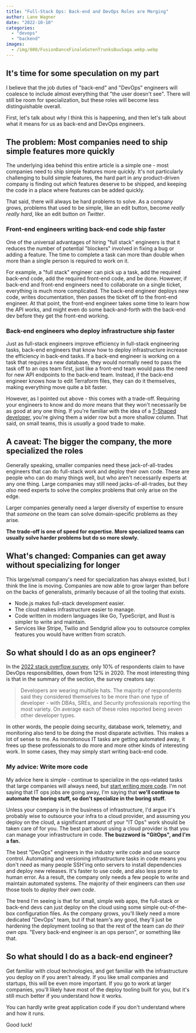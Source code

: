 ```yaml
---
title: "Full-Stack Ops: Back-end and DevOps Roles are Merging"
author: Lane Wagner
date: "2022-10-10"
categories: 
  - "devops"
  - "backend"
images:
  - /img/800/FusionDanceFinaleGotenTrunksBuuSaga.webp.webp
---
```


## It's time for some speculation on my part

I believe that the job duties of "back-end" and "DevOps" engineers will coalesce to include almost everything that "the user doesn't see". There will still be room for specialization, but these roles will become less distinguishable overall.

First, let's talk about *why* I think this is happening, and then let's talk about what it means for us as back-end and DevOps engineers.

## The problem: Most companies need to ship simple features more quickly

The underlying idea behind this entire article is a simple one - most companies need to ship simple features more quickly. It's not particularly challenging to build simple features, the hard part in any product-driven company is finding out *which* features deserve to be shipped, and keeping the code in a place where features can be added quickly.

That said, there will always be hard problems to solve. As a company grows, problems that used to be simple, like an edit button, become *really really hard*, like an edit button *on Twitter*.

### Front-end engineers writing back-end code ship faster

One of the universal advantages of hiring "full stack" engineers is that it reduces the number of potential "blockers" involved in fixing a bug or adding a feature. The time to complete a task can more than double when more than a single person is required to work on it.

For example, a "full stack" engineer can pick up a task, add the required back-end code, add the required front-end code, and be done. However, if back-end and front-end engineers need to collaborate on a single ticket, everything is much more complicated. The back-end engineer deploys new code, writes documentation, then passes the ticket off to the front-end engineer. At that point, the front-end engineer takes some time to learn how the API works, and might even do some back-and-forth with the back-end dev before they get the front-end working.

### Back-end engineers who deploy infrastructure ship faster

Just as full-stack engineers improve efficiency in full-stack engineering tasks, back-end engineers that know how to deploy infrastructure increase the efficiency in back-end tasks. If a back-end engineer is working on a task that requires a new database, they would normally need to pass the task off to an ops team first, just like a front-end team would pass the need for new API endpoints to the back-end team. Instead, if the back-end engineer knows how to edit Terraform files, they can do it themselves, making everything move quite a bit faster.

However, as I pointed out above - this comes with a trade-off. Requiring your engineers to know and do *more* means that they won't necessarily be as good at any one thing. If you're familiar with the idea of a [T-Shaped developer](/about/#t-shaped-developers-are-the-most-successful), you're giving them a wider row but a more shallow column. That said, on small teams, this is *usually* a good trade to make.

## A caveat: The bigger the company, the more specialized the roles

Generally speaking, smaller companies need these jack-of-all-trades engineers that can do full-stack work and deploy their own code. These are people who can do many things well, but who aren't necessarily experts at any one thing. Large companies may still need jacks-of-all-trades, but they *also* need experts to solve the complex problems that only arise on the edge. 

Larger companies generally need a larger diversity of expertise to ensure that *someone* on the team can solve domain-specific problems as they arise.

**The trade-off is one of speed for expertise. More specialized teams can usually solve harder problems but do so more slowly.**

## What's changed: Companies can get away without specializing for longer

This large/small company's need for specialization has always existed, but I think the line is moving. Companies are now able to grow larger than before on the backs of generalists, primarily because of all the tooling that exists.

* Node.js makes full-stack development easier.
* The cloud makes infrastructure easier to manage.
* Code written in modern languages like Go, TypeScript, and Rust is simpler to write and maintain.
* Services like Stripe, Twilio and Sendgrid allow you to outsource complex features you would have written from scratch.

## So what should I do as an ops engineer?

In the [2022 stack overflow survey](https://survey.stackoverflow.co/2022/#developer-profile-developer-roles), only 10% of respondents claim to have DevOps responsibilities, down from 12% in 2020. The most interesting thing is that in the summary of the section, the survey creators say:

> Developers are wearing multiple hats. The majority of respondents said they considered themselves to be more than one type of developer - with DBAs, SREs, and Security professionals reporting the most variety. On average each of these roles reported being seven other developer types.

In other words, the people doing security, database work, telemetry, and monitoring also tend to be doing the most disparate activities. This makes a lot of sense to me. As monotonous IT tasks are getting automated away, it frees up these professionals to do more and more other kinds of interesting work. In some cases, they may simply start writing back-end code.

### My advice: Write more code

My advice here is simple - continue to specialize in the ops-related tasks that large companies will always need, but [start writing more code](/devops/devops-engineers-should-code/). I'm not saying that IT ops jobs are going away, I'm saying that **we'll continue to automate the boring stuff, so don't specialize in the boring stuff.**

Unless your company is in the business of infrastructure, I'd argue it's probably wise to outsource your infra to a cloud provider, and assuming you deploy on the cloud, a significant amount of your "IT Ops" work should be taken care of for you. The best part about using a cloud provider is that you can manage your infrastructure in code. **The buzzword is "GitOps", and I'm a fan.**

The best "DevOps" engineers in the industry write code and use source control. Automating and versioning infrastructure tasks in code means you don't need as many people SSH'ing onto servers to install dependencies and deploy new releases. It's faster to use code, and also less prone to human error. As a result, the company only needs a few people to write and maintain automated systems. The majority of their engineers can then *use* those tools to *deploy their own code*.

The trend I'm seeing is that for small, simple web apps, the full-stack or back-end devs can just deploy on the cloud using some simple out-of-the-box configuration files. As the company grows, you'll likely need a more dedicated "DevOps" team, but if that team's any good, they'll just be hardening the deployment tooling so that the rest of the team can *do their own ops.* "Every back-end engineer is an ops person", or something like that.

## So what should I do as a back-end engineer?

Get familiar with cloud technologies, and get familiar with the infrastructure you deploy on if you aren't already. If you like small companies and startups, this will be even more important. If you go to work at larger companies, you'll likely have most of the deploy tooling built for you, but it's still much better if you understand how it works.

You can hardly write great application code if you don't understand where and how it runs.

Good luck!
